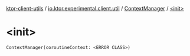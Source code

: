 [ktor-client-utils](../../index.md) / [io.ktor.experimental.client.util](../index.md) / [ContextManager](index.md) / [&lt;init&gt;](./-init-.md)

# &lt;init&gt;

`ContextManager(coroutineContext: <ERROR CLASS>)`